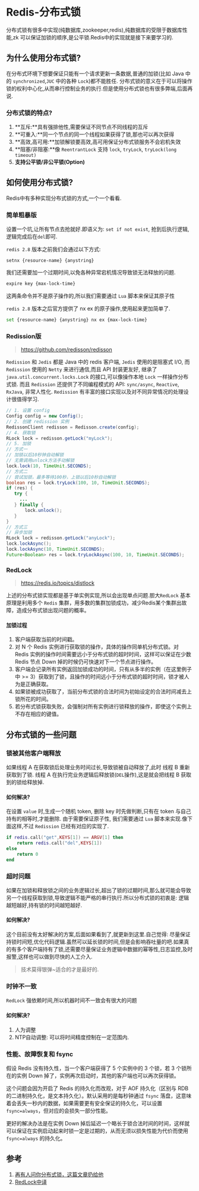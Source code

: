 # Redis-分布式锁


分布式锁有很多中实现(纯数据库,zookeeper,redis),纯数据库的受限于数据库性能,zk 可以保证加锁的顺序,是公平锁.Redis中的实现就是接下来要学习的.

<!--more-->

## 为什么使用分布式锁?

在分布式环境下想要保证只能有一个请求更新一条数据,普通的加锁(比如 Java 中的 `synchronized`,`JUC` 中的各种 `Lock`)都不能胜任. 分布式锁的意义在于可以将操作锁的权利中心化,从而串行控制业务的执行.但是使用分布式锁也有很多弊端,后面再说.

### 分布式锁的特点?

1. **互斥:**具有强排他性,需要保证不同节点不同线程的互斥
2. **可重入:**同一个节点的同一个线程如果获得了锁,那也可以再次获得
3. **高效,高可用:**加锁解锁要高效,高可用保证分布式锁服务不会宕机失效
4. **阻塞/非阻塞:**像 `ReentrantLock` 支持 `lock`, `tryLock`, `tryLock(long timeout)`
5. **支持公平锁/非公平锁(Option)**

## 如何使用分布式锁?

Redis中有多种实现分布式锁的方式,一个一个看看.

### 简单粗暴版

设置一个坑,让所有节点去抢就好.即语义为: `set if not exist`, 抢到后执行逻辑,逻辑完成后在`del`即可.

`redis 2.8` 版本之前我们会通过以下方式:

```
setnx {resource-name} {anystring}
```

 我们还需要加一个过期时间,以免各种异常宕机情况导致锁无法释放的问题.

```bash
expire key {max-lock-time}
```

这两条命令并不是原子操作的,所以我们需要通过 `Lua` 脚本来保证其原子性

`redis 2.8` 版本之后官方提供了 nx ex 的原子操作,使用起来更加简单了.

```bash
set {resource-name} {anystring} nx ex {max-lock-time}
```

### Redission版

> https://github.com/redisson/redisson

`Redission` 和 `Jedis` 都是 Java 中的 redis 客户端, `Jedis` 使用的是阻塞式 I/O, 而 `Redission` 使用的 `Netty` 来进行通信,而且 API 封装更友好, 继承了 `java.util.concurrent.locks.Lock` 的接口,可以像操作本地 `Lock` 一样操作分布式锁. 而且 `Redission` 还提供了不同编程模式的 API: `sync/async`, `Reactive`, `RxJava`, 非常人性化. `Redission` 有丰富的接口实现以及对不同异常情况的处理设计很值得学习.

```java
// 1. 设置 config
Config config = new Config();
// 2. 创建 redission 实例
RedissonClient redisson = Redisson.create(config);
// 4. 获取锁
RLock lock = redisson.getLock("myLock");
// 5. 加锁
// 方式一
// 加锁以后10秒钟自动解锁
// 无需调用unlock方法手动解锁
lock.lock(10, TimeUnit.SECONDS);
// 方式二
// 尝试加锁，最多等待100秒，上锁以后10秒自动解锁
boolean res = lock.tryLock(100, 10, TimeUnit.SECONDS);
if (res) {
   try {
     ...
   } finally {
       lock.unlock();
   }
}
// 方式三
// 异步加锁
RLock lock = redisson.getLock("anyLock");
lock.lockAsync();
lock.lockAsync(10, TimeUnit.SECONDS);
Future<Boolean> res = lock.tryLockAsync(100, 10, TimeUnit.SECONDS);
```

### RedLock

> https://redis.io/topics/distlock

上述的分布式锁实现都是基于单实例实现,所以会出现单点问题.胆大`RedLock` 基本原理是利用多个 `Redis` 集群，用多数的集群加锁成功，减少Redis某个集群出故障，造成分布式锁出现问题的概率。

#### 加锁过程

1. 客户端获取当前的时间戳。
2. 对 N 个 Redis 实例进行获取锁的操作，具体的操作同单机分布式锁。对 Redis 实例的操作时间需要远小于分布式锁的超时时间，这样可以保证在少数 Redis 节点 Down 掉的时候仍可快速对下一个节点进行操作。
3. 客户端会记录所有实例返回加锁成功的时间，只有从多半的实例（在这里例子中 >= 3）获取到了锁，且操作的时间远小于分布式锁的超时时间，锁才被人为是正确获取。
4. 如果锁被成功获取了，当前分布式锁的合法时间为初始设定的合法时间减去上锁所花的时间。
5. 若分布式锁获取失败，会强制对所有实例进行锁释放的操作，即使这个实例上不存在相应的键值。



## 分布式锁的一些问题

### 锁被其他客户端释放

如果线程 A 在获取锁后处理业务时间过长,导致锁被自动释放了,此时 线程 B 重新获取到了锁. 线程 A 在执行完业务逻辑后释放锁(`DEL`操作),这是就会把线程 B 获取到的锁给释放掉.

#### 如何解决?

在设置 `value` 时,生成一个随机 token, 删除 key 时先做判断,只有在 token 与自己持有的相等时,才能删除. 由于需要保证原子性, 我们需要通过 `Lua` 脚本来实现.像下面这样,不过 `Redission` 已经有对应的实现了.

```lua
if redis.call("get",KEYS[1]) == ARGV[1] then
    return redis.call("del",KEYS[1])
else
    return 0
end
```

### 超时问题

如果在加锁和释放锁之间的业务逻辑过长,超出了锁的过期时间,那么就可能会导致另一个线程获取到锁,导致逻辑不能严格的串行执行.所以分布式锁的初衷是: 逻辑越短越好,持有锁的时间越短越好.

#### 如何解决?

这个目前没有太好解决的方案,后面如果看到了,就更新到这里.自己觉得: 尽量保证持锁时间短,优化代码逻辑.虽然可以延长锁的时间,但是会影响吞吐量的吧.如果真的有多个客户端持有了锁,还需要尽量保证业务逻辑中数据的幂等性,日志监控,及时报警,这样也可以做到尽快的人工介入.

> 技术莫得银弹~适合的才是最好的.

### 时钟不一致

`RedLock` 强依赖时间,所以机器时间不一致会有很大的问题

#### 如何解决?

1. 人为调整
2. NTP自动调整: 可以将时间精度控制在一定范围内.

### 性能、故障恢复和 fsync

假设 Redis 没有持久性，当一个客户端获得了 5 个实例中的 3 个锁，若 3 个锁所在的实例 Down 掉了，实例再次启动时，其他的客户端也可以再次获得锁。

这个问题会因为开启了 Redis 的持久化而改观，对于 AOF 持久化（区别与 RDB 的二进制持久化，是文本持久化）。默认采用的是每秒钟通过 `fsync` 落盘，这意味着会丢失一秒内的数据，如果需要更有安全保证的持久化，可以设置 `fsync=always`，但对应的会损失一部分性能。

更好的解决办法是在实例 Down 掉后延迟一个略长于锁合法时间的时间，这样就可以保证在实例启动起来时锁一定是过期的，从而无须以损失性能为代价而使用 `fsync=always` 的持久化。

## 参考

1. [再有人问你分布式锁，这篇文章扔给他](https://juejin.im/post/5bbb0d8df265da0abd3533a5)
2. [RedLock中译](https://blog.brickgao.com/2018/05/06/distributed-lock-with-redlock/)